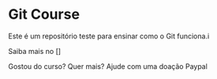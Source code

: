 # Git Course

Este é um repositório teste para ensinar como o Git funciona.i

Saiba mais no []

Gostou do curso? Quer mais? Ajude com uma doação
Paypal

